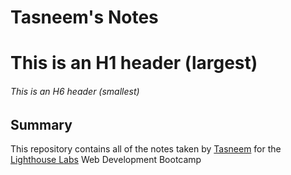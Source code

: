 # Tasneem's Notes

# This is an H1 header (largest)

###### This is an H6 header (smallest)

## Summary

This repository contains all of the notes taken by [Tasneem](https://www.github.com/TasneemBurmawala) for the [Lighthouse Labs](https://www.lighthouselabs.com) Web Development Bootcamp
